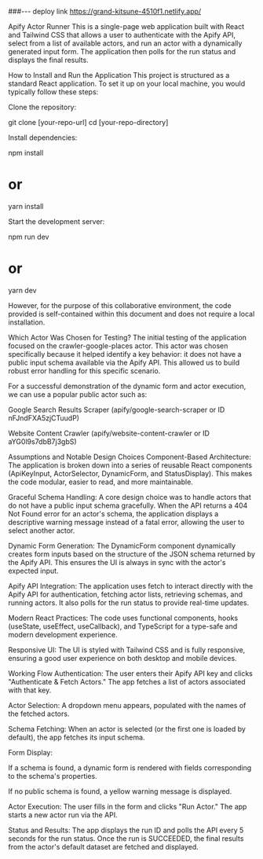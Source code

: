 ###--- deploy link https://grand-kitsune-4510f1.netlify.app/

Apify Actor Runner
This is a single-page web application built with React and Tailwind CSS that allows a user to authenticate with the Apify API, select from a list of available actors, and run an actor with a dynamically generated input form. The application then polls for the run status and displays the final results.

How to Install and Run the Application
This project is structured as a standard React application. To set it up on your local machine, you would typically follow these steps:

Clone the repository:

git clone [your-repo-url]
cd [your-repo-directory]

Install dependencies:

npm install
# or
yarn install

Start the development server:

npm run dev
# or
yarn dev

However, for the purpose of this collaborative environment, the code provided is self-contained within this document and does not require a local installation.

Which Actor Was Chosen for Testing?
The initial testing of the application focused on the crawler-google-places actor. This actor was chosen specifically because it helped identify a key behavior: it does not have a public input schema available via the Apify API. This allowed us to build robust error handling for this specific scenario.

For a successful demonstration of the dynamic form and actor execution, we can use a popular public actor such as:

Google Search Results Scraper (apify/google-search-scraper or ID nFJndFXA5zjCTuudP)

Website Content Crawler (apify/website-content-crawler or ID aYG0l9s7dbB7j3gbS)

Assumptions and Notable Design Choices
Component-Based Architecture: The application is broken down into a series of reusable React components (ApiKeyInput, ActorSelector, DynamicForm, and StatusDisplay). This makes the code modular, easier to read, and more maintainable.

Graceful Schema Handling: A core design choice was to handle actors that do not have a public input schema gracefully. When the API returns a 404 Not Found error for an actor's schema, the application displays a descriptive warning message instead of a fatal error, allowing the user to select another actor.

Dynamic Form Generation: The DynamicForm component dynamically creates form inputs based on the structure of the JSON schema returned by the Apify API. This ensures the UI is always in sync with the actor's expected input.

Apify API Integration: The application uses fetch to interact directly with the Apify API for authentication, fetching actor lists, retrieving schemas, and running actors. It also polls for the run status to provide real-time updates.

Modern React Practices: The code uses functional components, hooks (useState, useEffect, useCallback), and TypeScript for a type-safe and modern development experience.

Responsive UI: The UI is styled with Tailwind CSS and is fully responsive, ensuring a good user experience on both desktop and mobile devices.

Working Flow
Authentication: The user enters their Apify API key and clicks "Authenticate & Fetch Actors." The app fetches a list of actors associated with that key.

Actor Selection: A dropdown menu appears, populated with the names of the fetched actors.

Schema Fetching: When an actor is selected (or the first one is loaded by default), the app fetches its input schema.

Form Display:

If a schema is found, a dynamic form is rendered with fields corresponding to the schema's properties.

If no public schema is found, a yellow warning message is displayed.

Actor Execution: The user fills in the form and clicks "Run Actor." The app starts a new actor run via the API.

Status and Results: The app displays the run ID and polls the API every 5 seconds for the run status. Once the run is SUCCEEDED, the final results from the actor's default dataset are fetched and displayed.
